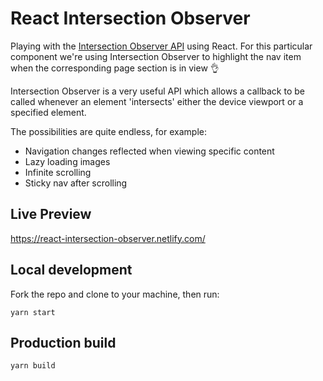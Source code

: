 # React Intersection Observer

Playing with the [Intersection Observer API](https://developer.mozilla.org/en-US/docs/Web/API/Intersection_Observer_API) using React. For this particular component we're using Intersection Observer to highlight the nav item when the corresponding page section is in view 👌

Intersection Observer is a very useful API which allows a callback to be called whenever an element 'intersects' either the device viewport or a specified element.

The possibilities are quite endless, for example:

- Navigation changes reflected when viewing specific content
- Lazy loading images
- Infinite scrolling
- Sticky nav after scrolling

## Live Preview

https://react-intersection-observer.netlify.com/

## Local development

Fork the repo and clone to your machine, then run:

```
yarn start
```

## Production build

```
yarn build
```
